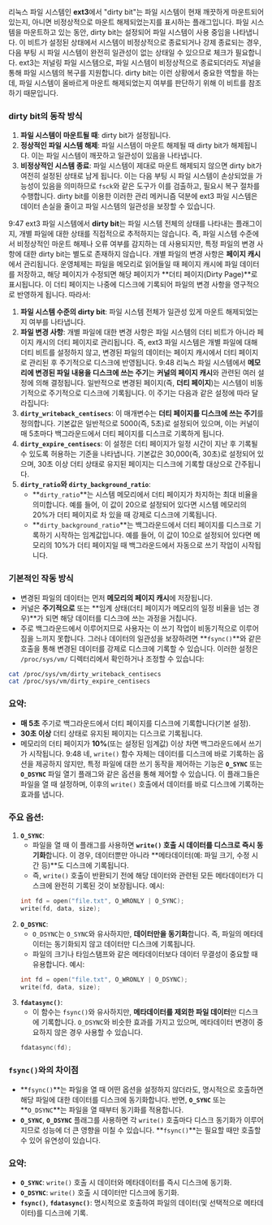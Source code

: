 리눅스 파일 시스템인 **ext3**에서 "dirty bit"는 파일 시스템이 현재 깨끗하게 마운트되어 있는지, 아니면 비정상적으로 마운트 해제되었는지를 표시하는 플래그입니다. 파일 시스템을 마운트하고 있는 동안, dirty bit는 설정되어 파일 시스템이 사용 중임을 나타냅니다. 이 비트가 설정된 상태에서 시스템이 비정상적으로 종료되거나 강제 종료되는 경우, 다음 부팅 시 파일 시스템이 완전히 일관성이 없는 상태일 수 있으므로 체크가 필요합니다.
ext3는 저널링 파일 시스템으로, 파일 시스템이 비정상적으로 종료되더라도 저널을 통해 파일 시스템의 복구를 지원합니다. dirty bit는 이런 상황에서 중요한 역할을 하는데, 파일 시스템이 올바르게 마운트 해제되었는지 여부를 판단하기 위해 이 비트를 참조하기 때문입니다.
### dirty bit의 동작 방식
1. **파일 시스템이 마운트될 때**: dirty bit가 설정됩니다.
2. **정상적인 파일 시스템 해제**: 파일 시스템이 마운트 해제될 때 dirty bit가 해제됩니다. 이는 파일 시스템이 깨끗하고 일관성이 있음을 나타냅니다.
3. **비정상적인 시스템 종료**: 파일 시스템이 제대로 마운트 해제되지 않으면 dirty bit가 여전히 설정된 상태로 남게 됩니다. 이는 다음 부팅 시 파일 시스템이 손상되었을 가능성이 있음을 의미하므로 `fsck`와 같은 도구가 이를 검출하고, 필요시 복구 절차를 수행합니다.
dirty bit를 이용한 이러한 관리 메커니즘 덕분에 ext3 파일 시스템은 데이터 손실을 줄이고 파일 시스템의 일관성을 보장할 수 있습니다.





9:47
ext3 파일 시스템에서 **dirty bit**는 파일 시스템 전체의 상태를 나타내는 플래그이지, 개별 파일에 대한 상태를 직접적으로 추적하지는 않습니다. 즉, 파일 시스템 수준에서 비정상적인 마운트 해제나 오류 여부를 감지하는 데 사용되지만, 특정 파일의 변경 사항에 대한 dirty bit는 별도로 존재하지 않습니다.
개별 파일의 변경 사항은 **페이지 캐시**에서 관리됩니다. 운영체제는 파일을 메모리로 읽어들일 때 페이지 캐시에 파일 데이터를 저장하고, 해당 페이지가 수정되면 해당 페이지가 **더티 페이지(Dirty Page)**로 표시됩니다. 이 더티 페이지는 나중에 디스크에 기록되어 파일의 변경 사항을 영구적으로 반영하게 됩니다.
따라서:
1. **파일 시스템 수준의 dirty bit**: 파일 시스템 전체가 일관성 있게 마운트 해제되었는지 여부를 나타냅니다.
2. **파일 변경 사항**: 개별 파일에 대한 변경 사항은 파일 시스템의 더티 비트가 아니라 페이지 캐시의 더티 페이지로 관리됩니다.
즉, ext3 파일 시스템은 개별 파일에 대해 더티 비트를 설정하지 않고, 변경된 파일의 데이터는 페이지 캐시에서 더티 페이지로 관리된 후 주기적으로 디스크에 반영됩니다.
9:48
리눅스 파일 시스템에서 **메모리에 변경된 파일 내용을 디스크에 쓰는 주기**는 **커널의 페이지 캐시**와 관련된 여러 설정에 의해 결정됩니다. 일반적으로 변경된 페이지(즉, **더티 페이지**)는 시스템이 비동기적으로 주기적으로 디스크에 기록됩니다. 이 주기는 다음과 같은 설정에 따라 달라집니다:
1. **`dirty_writeback_centisecs`**:
   이 매개변수는 **더티 페이지를 디스크에 쓰는 주기**를 정의합니다. 기본값은 일반적으로 5000(즉, 5초)로 설정되어 있으며, 이는 커널이 매 5초마다 백그라운드에서 더티 페이지를 디스크로 기록하게 됩니다.
2. **`dirty_expire_centisecs`**:
   이 설정은 더티 페이지가 일정 시간이 지난 후 기록될 수 있도록 허용하는 기준을 나타냅니다. 기본값은 30,000(즉, 30초)로 설정되어 있으며, 30초 이상 더티 상태로 유지된 페이지는 디스크에 기록할 대상으로 간주됩니다.
3. **`dirty_ratio`와 `dirty_background_ratio`**:
   - **`dirty_ratio`**는 시스템 메모리에서 더티 페이지가 차지하는 최대 비율을 의미합니다. 예를 들어, 이 값이 20으로 설정되어 있다면 시스템 메모리의 20%가 더티 페이지로 차 있을 때 강제로 디스크에 기록됩니다.
   - **`dirty_background_ratio`**는 백그라운드에서 더티 페이지를 디스크로 기록하기 시작하는 임계값입니다. 예를 들어, 이 값이 10으로 설정되어 있다면 메모리의 10%가 더티 페이지일 때 백그라운드에서 자동으로 쓰기 작업이 시작됩니다.
### 기본적인 작동 방식
- 변경된 파일의 데이터는 먼저 **메모리의 페이지 캐시**에 저장됩니다.
- 커널은 **주기적으로** 또는 **임계 상태(더티 페이지가 메모리의 일정 비율을 넘는 경우)**가 되면 해당 데이터를 디스크에 쓰는 과정을 거칩니다.
- 주로 백그라운드에서 이루어지므로 사용자는 이 쓰기 작업이 비동기적으로 이루어짐을 느끼지 못합니다. 그러나 데이터의 일관성을 보장하려면 **`fsync()`**와 같은 호출을 통해 변경된 데이터를 강제로 디스크에 기록할 수 있습니다.
이러한 설정은 `/proc/sys/vm/` 디렉터리에서 확인하거나 조정할 수 있습니다:
```bash
cat /proc/sys/vm/dirty_writeback_centisecs
cat /proc/sys/vm/dirty_expire_centisecs
```
### 요약:
- **매 5초** 주기로 백그라운드에서 더티 페이지를 디스크에 기록합니다(기본 설정).
- **30초 이상** 더티 상태로 유지된 페이지는 디스크로 기록됩니다.
- 메모리의 더티 페이지가 **10%**(또는 설정된 임계값) 이상 차면 백그라운드에서 쓰기가 시작됩니다.
9:48
네, `write()` 함수 자체는 데이터를 디스크에 바로 기록하는 옵션을 제공하지 않지만, 특정 파일에 대한 쓰기 동작을 제어하는 기능은 **`O_SYNC`** 또는 **`O_DSYNC`** 파일 열기 플래그와 같은 옵션을 통해 제어할 수 있습니다. 이 플래그들은 파일을 열 때 설정하며, 이후의 `write()` 호출에서 데이터를 바로 디스크에 기록하는 효과를 냅니다.
### 주요 옵션:
1. **`O_SYNC`**:
   - 파일을 열 때 이 플래그를 사용하면 **`write()` 호출 시 데이터를 디스크로 즉시 동기화**합니다. 이 경우, 데이터뿐만 아니라 **메타데이터(예: 파일 크기, 수정 시간 등)**도 디스크에 기록됩니다.
   - 즉, `write()` 호출이 반환되기 전에 해당 데이터와 관련된 모든 메타데이터가 디스크에 완전히 기록된 것이 보장됩니다.
   예시:
   ```c
   int fd = open("file.txt", O_WRONLY | O_SYNC);
   write(fd, data, size);
   ```
2. **`O_DSYNC`**:
   - `O_DSYNC`는 `O_SYNC`와 유사하지만, **데이터만을 동기화**합니다. 즉, 파일의 메타데이터는 동기화되지 않고 데이터만 디스크에 기록됩니다.
   - 파일의 크기나 타임스탬프와 같은 메타데이터보다 데이터 무결성이 중요할 때 유용합니다.
   예시:
   ```c
   int fd = open("file.txt", O_WRONLY | O_DSYNC);
   write(fd, data, size);
   ```
3. **`fdatasync()`**:
   - 이 함수는 `fsync()`와 유사하지만, **메타데이터를 제외한 파일 데이터**만 디스크에 기록합니다. `O_DSYNC`와 비슷한 효과를 가지고 있으며, 메타데이터 변경이 중요하지 않은 경우 사용할 수 있습니다.
   ```c
   fdatasync(fd);
   ```
### `fsync()`와의 차이점
- **`fsync()`**는 파일을 열 때 어떤 옵션을 설정하지 않더라도, 명시적으로 호출하면 해당 파일에 대한 데이터를 디스크에 동기화합니다. 반면, **`O_SYNC`** 또는 **`O_DSYNC`**는 파일을 열 때부터 동기화를 적용합니다.
- **`O_SYNC`**, **`O_DSYNC`** 플래그를 사용하면 각 `write()` 호출마다 디스크 동기화가 이루어지므로 성능에 더 큰 영향을 미칠 수 있습니다. **`fsync()`**는 필요할 때만 호출할 수 있어 유연성이 있습니다.
### 요약:
- **`O_SYNC`**: `write()` 호출 시 데이터와 메타데이터를 즉시 디스크에 동기화.
- **`O_DSYNC`**: `write()` 호출 시 데이터만 디스크에 동기화.
- **`fsync()`**, **`fdatasync()`**: 명시적으로 호출하여 파일의 데이터(및 선택적으로 메타데이터)를 디스크에 기록.